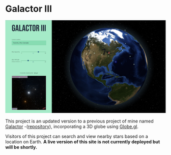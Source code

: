 # Galactor III

![Example Screenshot](https://github.com/marymkelly/galactor-v3/blob/main/public/img/example.png)

This project is an updated version to a previous project of mine named [Galactor](https://galactor.marykelly.tech) -([repository](https://github.com/marymkelly/galactor-the-second)), incorporating a 3D globe using [Globe.gl](https://github.com/vasturiano/react-globe.gl).  

Visitors of this project can search and view nearby stars based on a location on Earth.  **A live version of this site is not currently deployed but will be shortly.**  
